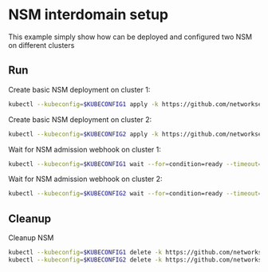 # NSM interdomain setup


This example simply show how can be deployed and configured two NSM on different clusters

## Run

Create basic NSM deployment on cluster 1:

```bash
kubectl --kubeconfig=$KUBECONFIG1 apply -k https://github.com/networkservicemesh/deployments-k8s/examples/interdomain/nsm/cluster1?ref=7b5819a4bbca16e8e80dc3eacac36a6436a83e0c
```

Create basic NSM deployment on cluster 2:

```bash
kubectl --kubeconfig=$KUBECONFIG2 apply -k https://github.com/networkservicemesh/deployments-k8s/examples/interdomain/nsm/cluster2?ref=7b5819a4bbca16e8e80dc3eacac36a6436a83e0c
```

Wait for NSM admission webhook on cluster 1:

```bash
kubectl --kubeconfig=$KUBECONFIG1 wait --for=condition=ready --timeout=1m pod -n nsm-system -l app=admission-webhook-k8s
```

Wait for NSM admission webhook on cluster 2:

```bash
kubectl --kubeconfig=$KUBECONFIG2 wait --for=condition=ready --timeout=1m pod -n nsm-system -l app=admission-webhook-k8s
```

## Cleanup

Cleanup NSM
```bash
kubectl --kubeconfig=$KUBECONFIG1 delete -k https://github.com/networkservicemesh/deployments-k8s/examples/interdomain/nsm/cluster1?ref=7b5819a4bbca16e8e80dc3eacac36a6436a83e0c
kubectl --kubeconfig=$KUBECONFIG2 delete -k https://github.com/networkservicemesh/deployments-k8s/examples/interdomain/nsm/cluster2?ref=7b5819a4bbca16e8e80dc3eacac36a6436a83e0c
```
